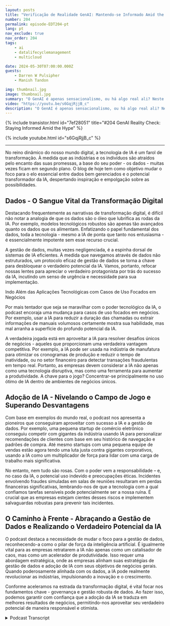 ```yaml
---
layout: posts
title: "Verificação de Realidade GenAI: Mantendo-se Informado Amid the Hype"
number: 204
permalink: episode-EDT204-pt
lang: pt
nav_exclude: true
nav_order: 204
tags:
    - ai
    - datalifecyclemanagement
    - multicloud

date: 2024-05-30T07:00:00.000Z
guests:
    - Darren W Pulsipher
    - Manish Tandon

img: thumbnail.jpg
image: thumbnail.jpg
summary: "O GenAI é apenas sensacionalismo, ou há algo real ali? Neste episódio, Darren conversa com Manish Tandon, CEO da Zensar Technologies, para desvendar a verdade por trás do alvoroço do GenAI. Manish compartilha suas percepções sobre como ele e sua empresa estão lidando com a onda de sensacionalismo do GenAI, distinguindo o que é real do que não é, e se preparando estrategicamente para navegar na explosão do GenAI. Sintonize para aprender como os líderes do setor estão abordando essa tecnologia transformadora e o que você pode fazer para se manter informado e evitar ser enganado."
video: "https://youtu.be/s6GqjRjjB_c"
description: "O GenAI é apenas sensacionalismo, ou há algo real ali? Neste episódio, Darren conversa com Manish Tandon, CEO da Zensar Technologies, para desvendar a verdade por trás do alvoroço do GenAI. Manish compartilha suas percepções sobre como ele e sua empresa estão lidando com a onda de sensacionalismo do GenAI, distinguindo o que é real do que não é, e se preparando estrategicamente para navegar na explosão do GenAI. Sintonize para aprender como os líderes do setor estão abordando essa tecnologia transformadora e o que você pode fazer para se manter informado e evitar ser enganado."
---
```


<div>
{% include transistor.html id="7ef28051" title="#204 GenAI Reality Check: Staying Informed Amid the Hype" %}

{% include youtube.html id="s6GqjRjjB_c" %}
</div>

---

No reino dinâmico do nosso mundo digital, a tecnologia de IA é um farol de transformação. À medida que as indústrias e os indivíduos são atraídos pelo encanto das suas promessas, a base do seu poder - os dados - muitas vezes ficam em segundo plano. O blog de hoje tem como objetivo mudar o foco para o elo essencial entre dados bem gerenciados e o potencial transformador da IA, despertando inspiração e empolgação sobre as possibilidades.

## Dados - O Sangue Vital da Transformação Digital

Destacando frequentemente as narrativas de transformação digital, é difícil não notar a analogia de que os dados são o óleo que lubrifica as rodas da IA. Por exemplo, modelos tecnológicos robustos são apenas tão avançados quanto os dados que os alimentam. Enfatizando o papel fundamental dos dados, toda a tecnologia - mesmo a IA de ponta que tanto nos entusiasma - é essencialmente impotente sem esse recurso crucial.

A gestão de dados, muitas vezes negligenciada, é a espinha dorsal de sistemas de IA eficientes. À medida que navegamos através de dados não estruturados, um protocolo eficaz de gestão de dados se torna a chave para desbloquear o verdadeiro potencial da IA. Vamos, portanto, refocar nossas lentes para apreciar o verdadeiro protagonista por trás do sucesso da IA, incutindo um senso de urgência e necessidade para sua implementação.

Indo Além das Aplicações Tecnológicas com Casos de Uso Focados em Negócios

Por mais tentador que seja se maravilhar com o poder tecnológico da IA, o podcast encoraja uma mudança para casos de uso focados em negócios. Por exemplo, usar a IA para reduzir a duração das chamadas ou extrair informações de manuais volumosos certamente mostra sua habilidade, mas mal arranha a superfície do profundo potencial da IA.

A verdadeira jogada está em aproveitar a IA para resolver desafios únicos de negócios - aqueles que proporcionam uma verdadeira vantagem competitiva. Por exemplo, a IA pode ser usada na indústria de manufatura para otimizar os cronogramas de produção e reduzir o tempo de inatividade, ou no setor financeiro para detectar transações fraudulentas em tempo real. Portanto, as empresas devem considerar a IA não apenas como uma tecnologia disruptiva, mas como uma ferramenta para aumentar a produtividade. A chave para o jogo? Concentrar-se principalmente no uso ótimo de IA dentro de ambientes de negócios únicos.

## Adoção de IA - Nivelando o Campo de Jogo e Superando Desvantagens

Com base em exemplos do mundo real, o podcast nos apresenta a pioneiros que conseguiram aproveitar com sucesso a IA e a gestão de dados. Por exemplo, uma pequena startup de comércio eletrônico conseguiu competir com gigantes da indústria usando IA para personalizar recomendações de clientes com base em seu histórico de navegação e padrões de compra. Até mesmo startups com uma pequena equipe de vendas estão agora tendo uma luta justa contra gigantes corporativos, usando a IA como um multiplicador de força para lidar com uma carga de trabalho mais significativa.

No entanto, nem tudo são rosas. Com o poder vem a responsabilidade – e, no caso da IA, o potencial uso indevido e preocupações éticas. Incidentes envolvendo fraudes simuladas em salas de reuniões resultaram em perdas financeiras significativas, lembrando-nos de que a tecnologia com a qual confiamos tarefas sensíveis pode potencialmente ser a nossa ruína. É crucial que as empresas estejam cientes desses riscos e implementem salvaguardas robustas para prevenir tais incidentes.

## O Caminho à Frente - Abraçando a Gestão de Dados e Realizando o Verdadeiro Potencial da IA

O podcast destaca a necessidade de mudar o foco para a gestão de dados, reconhecendo-a como o pilar de força da inteligência artificial. É igualmente vital para as empresas retratarem a IA não apenas como um catalisador de caos, mas como um acelerador de produtividade. Isso requer uma abordagem estratégica, onde as empresas alinham suas estratégias de gestão de dados e adoção de IA com seus objetivos de negócios gerais. Quando poderosamente alinhada com os dados, a IA pode realmente revolucionar as indústrias, impulsionando a inovação e o crescimento.

Conforme aceleramos na estrada da transformação digital, é vital focar nos fundamentos chave - governança e gestão robusta de dados. Ao fazer isso, podemos garantir com confiança que a adoção da IA se traduza em melhores resultados de negócios, permitindo-nos aproveitar seu verdadeiro potencial de maneira responsável e otimista.



<details>
<summary> Podcast Transcript </summary>

<p></p>

</details>
